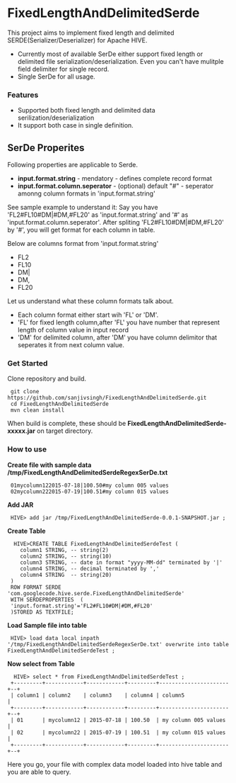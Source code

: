 # FixedLengthAndDelimitedSerde
This project aims to implement fixed length and delimited SERDE(Serializer/Deserializer) for Apache HIVE. 
 - Currently most of available SerDe either support fixed length or delimited file serialization/deserialization. Even you can't have mulitple field delimiter for single record.
 - Single SerDe for all usage.

### Features
- Supported both fixed length and delimited data serilization/deserialization
- It support both case in single definition.

## SerDe Properites 
Following properties are applicable to Serde. 
- **input.format.string** - mendatory  -  defines complete record format
- **input.format.column.seperator** - (optional) default "#" -  seperator amonng column formats in 'input.format.string'

See sample example to understand it:
Say you have 'FL2#FL10#DM|#DM,#FL20' as 'input.format.string' and '#' as 'input.format.column.seperator'. After spliting 'FL2#FL10#DM|#DM,#FL20' by '#', you will get format for each column in table.

Below are columns format from 'input.format.string'
- FL2
- FL10
- DM|
- DM,
- FL20

Let us understand what these column formats talk about.

- Each column format either start wih 'FL' or 'DM'.
- 'FL' for fixed length column,after 'FL' you have number that represent length of column value in input record
- 'DM' for delimited column, after 'DM' you have column delimitor that seperates it from next column value.

### Get Started

Clone repository and build.

     git clone https://github.com/sanjivsingh/FixedLengthAndDelimitedSerde.git  
     cd FixedLengthAndDelimitedSerde  
     mvn clean install 
 
 When build is complete, these should be **FixedLengthAndDelimitedSerde-xxxxx.jar** on target  directory. 
 
### How to use

**Create file with sample data /tmp/FixedLengthAndDelimitedSerdeRegexSerDe.txt**
 
     01mycolumn122015-07-18|100.50#my column 005 values 
     02mycolumn222015-07-19|100.51#my column 015 values 

**Add JAR**

     HIVE> add jar /tmp/FixedLengthAndDelimitedSerde-0.0.1-SNAPSHOT.jar ;
     
 **Create Table**
      
      HIVE>CREATE TABLE FixedLengthAndDelimitedSerdeTest (
        column1 STRING, -- string(2)
        column2 STRING, -- string(10)
        column3 STRING, -- date in format "yyyy-MM-dd" terminated by '|'
        column4 STRING, -- decimal terminated by ','
        column4 STRING  -- string(20)
     )
     ROW FORMAT SERDE 'com.googlecode.hive.serde.FixedLengthAndDelimitedSerde'
     WITH SERDEPROPERTIES  (
     'input.format.string'='FL2#FL10#DM|#DM,#FL20'
     )STORED AS TEXTFILE;
 
 **Load Sample file into table**
 
     HIVE> load data local inpath '/tmp/FixedLengthAndDelimitedSerdeRegexSerDe.txt' overwrite into table FixedLengthAndDelimitedSerdeTest ;
 
 **Now select from Table**
 
      HIVE> select * from FixedLengthAndDelimitedSerdeTest ;
     +---------+------------+------------+---------+----------------------+--+
     | column1 | column2    | column3    | column4 | column5              | 
     +---------+------------+------------+---------+----------------------+--+
     | 01      | mycolumn12 | 2015-07-18 | 100.50  | my column 005 values |
     | 02      | mycolumn22 | 2015-07-19 | 100.51  | my column 015 values |
     +---------+------------+------------+---------+----------------------+--+

Here you go, your file with complex data model loaded into hive table and you are able to query.
